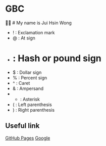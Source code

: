 # GBC
💁🏻 # My name is Jui Hsin Wong
- ! : Exclamation mark
- @ : At sign
- # : Hash or pound sign
- $ : Dollar sign
- % : Percent sign
- ^ : Caret
- & : Ampersand
- * : Asterisk
- ( : Left parenthesis
- ) : Right parenthesis

Useful link
---
[GitHub Pages](https://pages.github.com/)
[Google](https://www.google.com/)


